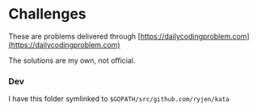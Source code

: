 # Challenges

These are problems delivered through [https://dailycodingproblem.com](https://dailycodingproblem.com)

The solutions are my own, not official.

### Dev

I have this folder symlinked to `$GOPATH/src/github.com/ryjen/kata`
